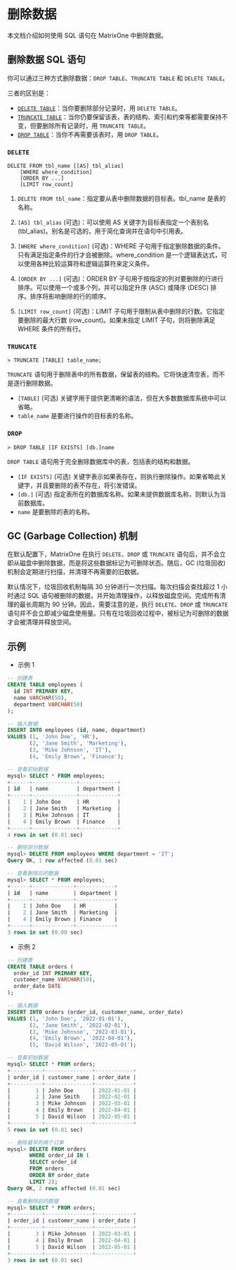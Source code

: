 # 删除数据

本文档介绍如何使用 SQL 语句在 MatrixOne 中删除数据。

## 删除数据 SQL 语句

你可以通过三种方式删除数据：`DROP TABLE`、`TRUNCATE TABLE` 和 `DELETE TABLE`。

三者的区别是：

- [`DELETE TABLE`](../../Reference/SQL-Reference/Data-Manipulation-Language/delete.md)：当你要删除部分记录时，用 `DELETE TABLE`。
- [`TRUNCATE TABLE`](../../Reference/SQL-Reference/Data-Definition-Language/truncate-table.md)：当你仍要保留该表，表的结构、索引和约束等都需要保持不变，但要删除所有记录时，用 `TRUNCATE TABLE`。
- [`DROP TABLE`](../../Reference/SQL-Reference/Data-Definition-Language/drop-table.md)：当你不再需要该表时，用 `DROP TABLE`。

### `DELETE`

```
DELETE FROM tbl_name [[AS] tbl_alias]
    [WHERE where_condition]
    [ORDER BY ...]
    [LIMIT row_count]
```

1. `DELETE FROM tbl_name`：指定要从表中删除数据的目标表。tbl_name 是表的名称。

2. `[AS] tbl_alias` (可选)：可以使用 AS 关键字为目标表指定一个表别名 (tbl_alias)。别名是可选的，用于简化查询并在语句中引用表。

3. `[WHERE where_condition]` (可选)：WHERE 子句用于指定删除数据的条件。只有满足指定条件的行才会被删除。where_condition 是一个逻辑表达式，可以使用各种比较运算符和逻辑运算符来定义条件。

4. `[ORDER BY ...]` (可选)：ORDER BY 子句用于按指定的列对要删除的行进行排序。可以使用一个或多个列，并可以指定升序 (ASC) 或降序 (DESC) 排序。排序将影响删除的行的顺序。

5. `[LIMIT row_count]` (可选)：LIMIT 子句用于限制从表中删除的行数。它指定要删除的最大行数 (row_count)。如果未指定 LIMIT 子句，则将删除满足 WHERE 条件的所有行。

### `TRUNCATE`

```
> TRUNCATE [TABLE] table_name;
```

`TRUNCATE` 语句用于删除表中的所有数据，保留表的结构。它将快速清空表，而不是逐行删除数据。

- `[TABLE]` (可选) 关键字用于提供更清晰的语法，但在大多数数据库系统中可以省略。
- `table_name` 是要进行操作的目标表的名称。

### `DROP`

```
> DROP TABLE [IF EXISTS] [db.]name
```

`DROP TABLE` 语句用于完全删除数据库中的表，包括表的结构和数据。

- `[IF EXISTS]` (可选) 关键字表示如果表存在，则执行删除操作。如果省略此关键字，并且要删除的表不存在，将引发错误。
- `[db.]` (可选) 指定表所在的数据库名称。如果未提供数据库名称，则默认为当前数据库。
- `name` 是要删除的表的名称。

## GC (Garbage Collection) 机制

在默认配置下，MatrixOne 在执行 `DELETE`、`DROP` 或 `TRUNCATE` 语句后，并不会立即从磁盘中删除数据，而是将这些数据标记为可删除状态。随后，GC (垃圾回收) 机制会定期进行扫描，并清理不再需要的旧数据。

默认情况下，垃圾回收机制每隔 30 分钟进行一次扫描。每次扫描会查找超过 1 小时通过 SQL 语句被删除的数据，并开始清理操作，以释放磁盘空间。完成所有清理的最长周期为 90 分钟。因此，需要注意的是，执行 `DELETE`、`DROP` 或 `TRUNCATE` 语句并不会立即减少磁盘使用量。只有在垃圾回收过程中，被标记为可删除的数据才会被清理并释放空间。

## 示例

- 示例 1

```sql
-- 创建表
CREATE TABLE employees (
  id INT PRIMARY KEY,
  name VARCHAR(50),
  department VARCHAR(50)
);

-- 插入数据
INSERT INTO employees (id, name, department)
VALUES (1, 'John Doe', 'HR'),
       (2, 'Jane Smith', 'Marketing'),
       (3, 'Mike Johnson', 'IT'),
       (4, 'Emily Brown', 'Finance');

-- 查看初始数据
mysql> SELECT * FROM employees;
+------+--------------+------------+
| id   | name         | department |
+------+--------------+------------+
|    1 | John Doe     | HR         |
|    2 | Jane Smith   | Marketing  |
|    3 | Mike Johnson | IT         |
|    4 | Emily Brown  | Finance    |
+------+--------------+------------+
4 rows in set (0.01 sec)

-- 删除部分数据
mysql> DELETE FROM employees WHERE department = 'IT';
Query OK, 1 row affected (0.01 sec)

-- 查看删除后的数据
mysql> SELECT * FROM employees;
+------+-------------+------------+
| id   | name        | department |
+------+-------------+------------+
|    1 | John Doe    | HR         |
|    2 | Jane Smith  | Marketing  |
|    4 | Emily Brown | Finance    |
+------+-------------+------------+
3 rows in set (0.00 sec)
```

- 示例 2

```sql
-- 创建表
CREATE TABLE orders (
  order_id INT PRIMARY KEY,
  customer_name VARCHAR(50),
  order_date DATE
);

-- 插入数据
INSERT INTO orders (order_id, customer_name, order_date)
VALUES (1, 'John Doe', '2022-01-01'),
       (2, 'Jane Smith', '2022-02-01'),
       (3, 'Mike Johnson', '2022-03-01'),
       (4, 'Emily Brown', '2022-04-01'),
       (5, 'David Wilson', '2022-05-01');

-- 查看初始数据
mysql> SELECT * FROM orders;
+----------+---------------+------------+
| order_id | customer_name | order_date |
+----------+---------------+------------+
|        1 | John Doe      | 2022-01-01 |
|        2 | Jane Smith    | 2022-02-01 |
|        3 | Mike Johnson  | 2022-03-01 |
|        4 | Emily Brown   | 2022-04-01 |
|        5 | David Wilson  | 2022-05-01 |
+----------+---------------+------------+
5 rows in set (0.01 sec)

-- 删除最早的两个订单
mysql> DELETE FROM orders
       WHERE order_id IN (
       SELECT order_id
       FROM orders
       ORDER BY order_date
       LIMIT 2);
Query OK, 2 rows affected (0.01 sec)

-- 查看删除后的数据
mysql> SELECT * FROM orders;
+----------+---------------+------------+
| order_id | customer_name | order_date |
+----------+---------------+------------+
|        3 | Mike Johnson  | 2022-03-01 |
|        4 | Emily Brown   | 2022-04-01 |
|        5 | David Wilson  | 2022-05-01 |
+----------+---------------+------------+
3 rows in set (0.01 sec)
```
